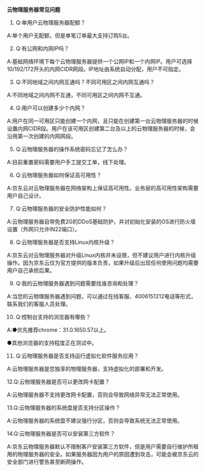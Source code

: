 **云物理服务器常见问题**

1. Q:单用户云物理服务器配额？

A:单个用户无配额，但是单笔订单最大支持订购5台。

2. Q:有公网和内网IP吗？

A:基础网络环境下每个云物理服务器提供一个公网IP和一个内网IP。用户可选择10/192/172开头的内网CIDR网段。IP地址由系统自动分配，用户不可指定。

3. Q:不同地域之间内网互通吗？不同可用区之间内网互通吗？

A:不同地域之间内网不互通，不同可用区之间内网不互通。

4. Q:用户可以创建多少个内网？

A:用户在同一可用区只能创建一个内网，且只能在创建第一台云物理服务器的时候设置内网CIDR段。用户在该可用区创建第二台及以上的云物理服务器的时候，会沿用第一次创建的内网网段。

5. Q:云物理服务器的操作系统密码忘记了怎么办？

A:目前重置密码需要用户手工提交工单，线下处理。

6. Q:云物理服务器如何保证高可用性？

A:京东云对云物理服务器在网络架构上保证高可用性。业务层的高可用性架构需要用户自己设计。

7. Q:云物理服务器的安全防护性能如何？

A:云物理服务器自带免费2G的DDoS基础防护，并对初始化安装的OS进行防火墙设置（外网只允许IN22端口）。

8. Q:云物理服务器是否支持Linux内核升级？

A:京东云对云物理服务器对升级Linux内核并未设限，但不建议用户进行内核升级操作。因为京东云仅为官方提供的版本负责，如果升级后出现任何使用问题均需要用户自己承担后果。

9. Q:我的云物理服务器遇到问题需要找谁咨询和处理？

A:当您的云物理服务器遇到问题，可以通过在线客服、4006151212电话等形式，联系我们的客服人员处理。

10. Q:控制台支持的浏览器有哪些？

A:●优先推荐chrome：31.0.1650.57以上。

●其他浏览器的支持程度正在测试中。

11. Q:云物理服务器是否支持运行虚拟化软件服务应用？

A:云物理服务器是您独享的物理服务器，支持虚拟化的部署和开发。

12.Q:云物理服务器是否可以更改网卡配置？

A:云物理服务器不支持更改网卡配置，否则会导致网络异常无法正常使用。

13.Q:云物理服务器的系统盘是否支持分区操作？

A:云物理服务器的系统盘不建议强行分区，否则会导致系统无法正常使用。

14.Q:云物理服务器是否可以安装第三方软件？

A:京东云物理服务器默认不限制客户安装第三方软件，但是用户需要自行维护所租用的物理服务器的安全。如果服务器因为用户的原因遭到攻击，可能会被京东云的安全部门进行警告甚至断网操作。